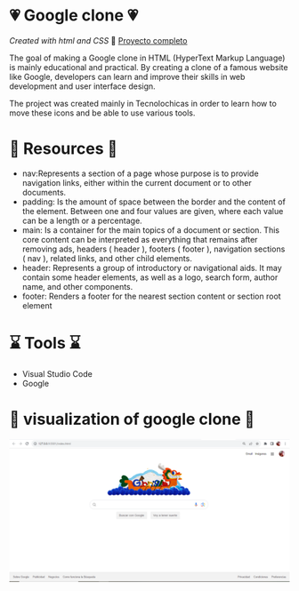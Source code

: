 # 💗 Google clone 💗 
*Created with html and CSS*
🔗 [Proyecto completo](https://googlefine.netlify.app)

The goal of making a Google clone in HTML (HyperText Markup Language) is mainly educational and practical. By creating a clone of a famous website like Google, developers can learn and improve their skills in web development and user interface design.

The project was created mainly in Tecnolochicas in order to learn how to move these icons and be able to use various tools.

# 💎 Resources 💎
* nav:Represents a section of a page whose purpose is to provide navigation links, either within the current document or to other documents.
* padding: Is the amount of space between the border and the content of the element. Between one and four values are given, where each value can be a length or a percentage.
* main: Is a container for the main topics of a document or section. This core content can be interpreted as everything that remains after removing ads, headers ( header ), footers ( footer ), navigation sections ( nav ), related links, and other child elements.
* header: Represents a group of introductory or navigational aids. It may contain some header elements, as well as a logo, search form, author name, and other components.
* footer: Renders a footer for the nearest section content or section root element

# ⌛ Tools ⌛
* Visual Studio Code
* Google

# 🔎 visualization of google clone 🔎
![clone-google](https://github.com/EsmeGonzalez1758/Clon-de-Google/blob/ca2a8d77e9c65c949b0df6f9453611c2af33c75a/images/VisualizacionGoogle.PNG)

